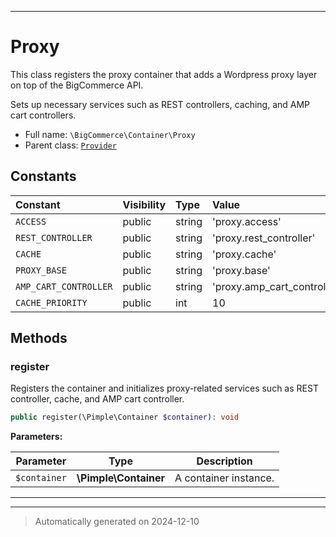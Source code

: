 ***

# Proxy

This class registers the proxy container that adds a Wordpress proxy layer on top of the BigCommerce API.

Sets up necessary services such as REST controllers, caching, and AMP cart controllers.

* Full name: `\BigCommerce\Container\Proxy`
* Parent class: [`Provider`](./Provider.md)


## Constants

| Constant | Visibility | Type | Value |
|:---------|:-----------|:-----|:------|
|`ACCESS`|public|string|&#039;proxy.access&#039;|
|`REST_CONTROLLER`|public|string|&#039;proxy.rest_controller&#039;|
|`CACHE`|public|string|&#039;proxy.cache&#039;|
|`PROXY_BASE`|public|string|&#039;proxy.base&#039;|
|`AMP_CART_CONTROLLER`|public|string|&#039;proxy.amp_cart_controller&#039;|
|`CACHE_PRIORITY`|public|int|10|


## Methods


### register

Registers the container and initializes proxy-related services such as REST controller, cache, and AMP cart controller.

```php
public register(\Pimple\Container $container): void
```








**Parameters:**

| Parameter | Type | Description |
|-----------|------|-------------|
| `$container` | **\Pimple\Container** | A container instance. |





***


***
> Automatically generated on 2024-12-10
